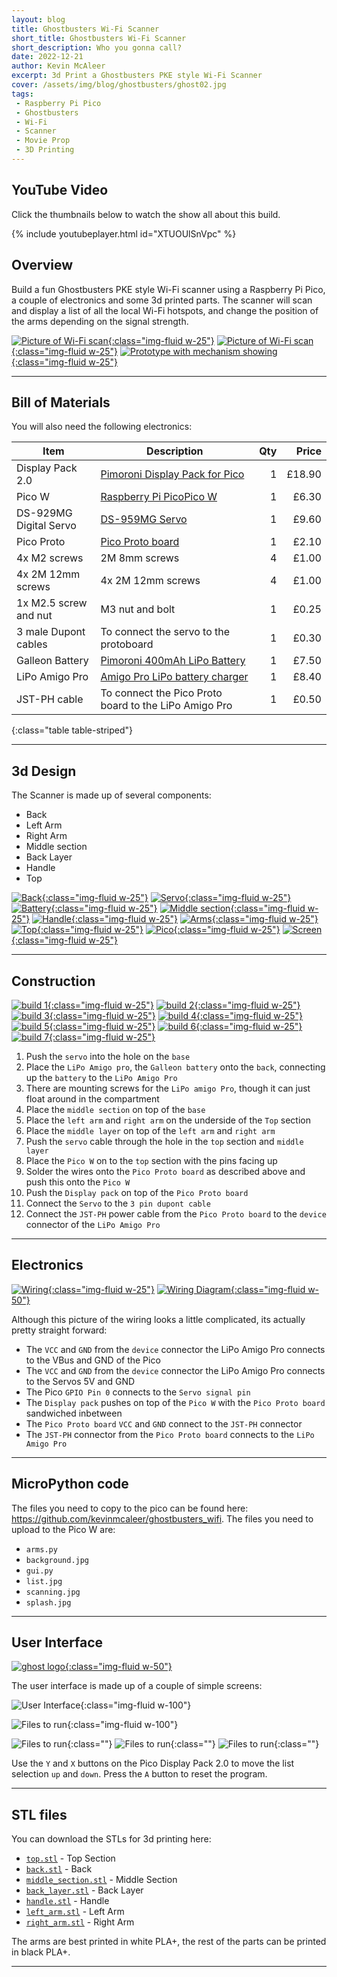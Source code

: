```yaml
---
layout: blog
title: Ghostbusters Wi-Fi Scanner
short_title: Ghostbusters Wi-Fi Scanner
short_description: Who you gonna call?
date: 2022-12-21
author: Kevin McAleer
excerpt: 3d Print a Ghostbusters PKE style Wi-Fi Scanner
cover: /assets/img/blog/ghostbusters/ghost02.jpg
tags:
 - Raspberry Pi Pico
 - Ghostbusters
 - Wi-Fi
 - Scanner
 - Movie Prop
 - 3D Printing
---
```


## YouTube Video

Click the thumbnails below to watch the show all about this build.

{% include youtubeplayer.html id="XTUOUlSnVpc" %}

## Overview

Build a fun Ghostbusters PKE style Wi-Fi scanner using a Raspberry Pi Pico, a couple of electronics and some 3d printed parts. The scanner will scan and display a list of all the local Wi-Fi hotspots, and change the position of the arms depending on the signal strength.

[![Picture of Wi-Fi scan](/assets/img/blog/ghostbusters/ghost01.jpg){:class="img-fluid w-25"}](/assets/img/blog/ghostbusters/ghost01.jpg)
[![Picture of Wi-Fi scan](/assets/img/blog/ghostbusters/ghost03.jpg){:class="img-fluid w-25"}](/assets/img/blog/ghostbusters/ghost03.jpg)
[![Prototype with mechanism showing](/assets/img/blog/ghostbusters/proto01.jpg){:class="img-fluid w-25"}](/assets/img/blog/ghostbusters/proto01.jpg)

---

## Bill of Materials

You will also need the following electronics:

Item                   | Description                                                                                                       | Qty |  Price
-----------------------|-------------------------------------------------------------------------------------------------------------------|----:|------:
Display Pack 2.0       | [Pimoroni Display Pack for Pico](https://shop.pimoroni.com/products/pico-display-pack-2-0?variant=39374122582099) |   1 | £18.90
Pico W                 | [Raspberry Pi PicoPico W](https://shop.pimoroni.com/products/raspberry-pi-pico-w?variant=40059369619539)          |   1 |  £6.30
DS-929MG Digital Servo | [DS-959MG Servo](https://shop.pimoroni.com/products/ds-929mg-digital-servo?variant=1015994157)                    |   1 |  £9.60
Pico Proto             | [Pico Proto board](https://shop.pimoroni.com/products/pico-proto?variant=32369530110035)                          |   1 |  £2.10
4x M2 screws           | 2M 8mm screws                                                                                                     |   4 |  £1.00
4x 2M 12mm screws      | 4x 2M 12mm screws                                                                                                 |   4 |  £1.00
1x M2.5 screw and nut  | M3 nut and bolt                                                                                                   |   1 |  £0.25
3 male Dupont cables   | To connect the servo to the protoboard                                                                            |   1 |  £0.30
Galleon Battery        | [Pimoroni 400mAh LiPo Battery](https://shop.pimoroni.com/products/galleon-400mah-battery?variant=40061068673107)  |   1 |  £7.50
LiPo Amigo Pro         | [Amigo Pro LiPo battery charger](https://shop.pimoroni.com/products/lipo-amigo?variant=39779302539347)            |   1 |  £8.40
JST-PH cable           | To connect the Pico Proto board to the LiPo Amigo Pro                                                             |   1 |  £0.50
{:class="table table-striped"}

---

## 3d Design

The Scanner is made up of several components:

* Back
* Left Arm
* Right Arm
* Middle section
* Back Layer
* Handle
* Top

[![Back](/assets/img/blog/ghostbusters/3d_01.png){:class="img-fluid w-25"}](/assets/img/blog/ghostbusters/3d_01.png)
[![Servo](/assets/img/blog/ghostbusters/3d_02.png){:class="img-fluid w-25"}](/assets/img/blog/ghostbusters/3d_02.png)
[![Battery](/assets/img/blog/ghostbusters/3d_03.png){:class="img-fluid w-25"}](/assets/img/blog/ghostbusters/3d_03.png)
[![Middle section](/assets/img/blog/ghostbusters/3d_04.png){:class="img-fluid w-25"}](/assets/img/blog/ghostbusters/3d_04.png)
[![Handle](/assets/img/blog/ghostbusters/3d_05.png){:class="img-fluid w-25"}](/assets/img/blog/ghostbusters/3d_05.png)
[![Arms](/assets/img/blog/ghostbusters/3d_06.png){:class="img-fluid w-25"}](/assets/img/blog/ghostbusters/3d_06.png)
[![Top](/assets/img/blog/ghostbusters/3d_07.png){:class="img-fluid w-25"}](/assets/img/blog/ghostbusters/3d_07.png)
[![Pico](/assets/img/blog/ghostbusters/3d_08.png){:class="img-fluid w-25"}](/assets/img/blog/ghostbusters/3d_08.png)
[![Screen](/assets/img/blog/ghostbusters/3d_09.png){:class="img-fluid w-25"}](/assets/img/blog/ghostbusters/3d_09.png)

---

## Construction

[![build 1](/assets/img/blog/ghostbusters/build01.jpg){:class="img-fluid w-25"}](/assets/img/blog/ghostbusters/build01.jpg)
[![build 2](/assets/img/blog/ghostbusters/build02.jpg){:class="img-fluid w-25"}](/assets/img/blog/ghostbusters/build02.jpg)
[![build 3](/assets/img/blog/ghostbusters/build03.jpg){:class="img-fluid w-25"}](/assets/img/blog/ghostbusters/build03.jpg)
[![build 4](/assets/img/blog/ghostbusters/build04.jpg){:class="img-fluid w-25"}](/assets/img/blog/ghostbusters/build04.jpg)
[![build 5](/assets/img/blog/ghostbusters/build05.jpg){:class="img-fluid w-25"}](/assets/img/blog/ghostbusters/build05.jpg)
[![build 6](/assets/img/blog/ghostbusters/build06.jpg){:class="img-fluid w-25"}](/assets/img/blog/ghostbusters/build06.jpg)
[![build 7](/assets/img/blog/ghostbusters/build07.jpg){:class="img-fluid w-25"}](/assets/img/blog/ghostbusters/build07.jpg)

1. Push the `servo` into the hole on the `base`
1. Place the `LiPo Amigo pro`, the `Galleon battery` onto the `back`, connecting up the `battery` to the `LiPo Amigo Pro`
1. There are mounting screws for the `LiPo amigo Pro`, though it can just float around in the compartment
1. Place the `middle section` on top of the `base`
1. Place the `left arm` and `right arm` on the underside of the `Top` section
1. Place the `middle layer` on top of the `left arm` and `right arm`
1. Push the `servo` cable through the hole in the `top` section and `middle layer`
1. Place the `Pico W` on to the `top` section with the pins facing up
1. Solder the wires onto the `Pico Proto board` as described above and push this onto the `Pico W`
1. Push the `Display pack` on top of the `Pico Proto board`
1. Connect the `Servo` to the `3 pin dupont cable`
1. Connect the `JST-PH` power cable from the `Pico Proto board` to the `device` connector of the `LiPo Amigo Pro`

---

## Electronics

[![Wiring](/assets/img/blog/ghostbusters/wiring.jpg){:class="img-fluid w-25"}](/assets/img/blog/ghostbusters/wiring.jpg)
[![Wiring Diagram](/assets/img/blog/ghostbusters/wiring_diagram.jpg){:class="img-fluid w-50"}](/assets/img/blog/ghostbusters/wiring_diagram.jpg)

Although this picture of the wiring looks a little complicated, its actually pretty straight forward:

* The `VCC` and `GND` from the `device` connector the LiPo Amigo Pro connects to the VBus and GND of the Pico
* The `VCC` and `GND` from the `device` connector the LiPo Amigo Pro connects to the Servos 5V and GND
* The Pico `GPIO Pin 0` connects to the `Servo signal pin`
* The `Display pack` pushes on top of the `Pico W` with the `Pico Proto board` sandwiched inbetween
* The `Pico Proto board` `VCC` and `GND` connect to the `JST-PH` connector
* The `JST-PH` connector from the `Pico Proto board` connects to the `LiPo Amigo Pro`

---

## MicroPython code

The files you need to copy to the pico can be found here: <https://github.com/kevinmcaleer/ghostbusters_wifi>. The files you need to upload to the Pico W are:

* `arms.py`
* `background.jpg`
* `gui.py`
* `list.jpg`
* `scanning.jpg`
* `splash.jpg`

---

## User Interface

[![ghost logo](/assets/img/blog/ghostbusters/ghost.jpg){:class="img-fluid w-50"}](/assets/img/blog/ghostbusters/ghost.jpg)

The user interface is made up of a couple of simple screens:

![User Interface](/assets/img/blog/ghostbusters/gui01.jpg){:class="img-fluid w-100"}

![Files to run](/assets/img/blog/ghostbusters/gui02.jpg){:class="img-fluid w-100"}

![Files to run](/assets/img/blog/ghostbusters/splash.jpg){:class=""}
![Files to run](/assets/img/blog/ghostbusters/scanning.jpg){:class=""}
![Files to run](/assets/img/blog/ghostbusters/background.jpg){:class=""}

Use the `Y` and `X` buttons on the Pico Display Pack 2.0 to move the list selection `up` and `down`.
Press the `A` button to reset the program.

---

## STL files

You can download the STLs for 3d printing here:

* [`top.stl`](/assets/stl/ghostbusters/top.stl) - Top Section
* [`back.stl`](/assets/stl/ghostbusters//back.stl) - Back
* [`middle_section.stl`](/assets/stl/ghostbusters/middle_section.stl) - Middle Section
* [`back_layer.stl`](/assets/stl/ghostbusters/back_layer.stl) - Back Layer
* [`handle.stl`](/assets/stl/ghostbusters/handle.stl) - Handle
* [`left_arm.stl`](/assets/stl/ghostbusters/left_arm.stl) - Left Arm
* [`right_arm.stl`](/assets/stl/ghostbusters/right_arm.stl) - Right Arm

The arms are best printed in white PLA+, the rest of the parts can be printed in black PLA+.

---
